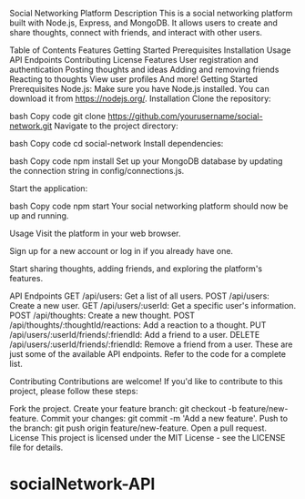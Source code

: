 Social Networking Platform
Description
This is a social networking platform built with Node.js, Express, and MongoDB. It allows users to create and share thoughts, connect with friends, and interact with other users.

Table of Contents
Features
Getting Started
Prerequisites
Installation
Usage
API Endpoints
Contributing
License
Features
User registration and authentication
Posting thoughts and ideas
Adding and removing friends
Reacting to thoughts
View user profiles
And more!
Getting Started
Prerequisites
Node.js: Make sure you have Node.js installed. You can download it from https://nodejs.org/.
Installation
Clone the repository:

bash
Copy code
git clone https://github.com/yourusername/social-network.git
Navigate to the project directory:

bash
Copy code
cd social-network
Install dependencies:

bash
Copy code
npm install
Set up your MongoDB database by updating the connection string in config/connections.js.

Start the application:

bash
Copy code
npm start
Your social networking platform should now be up and running.

Usage
Visit the platform in your web browser.

Sign up for a new account or log in if you already have one.

Start sharing thoughts, adding friends, and exploring the platform's features.

API Endpoints
GET /api/users: Get a list of all users.
POST /api/users: Create a new user.
GET /api/users/:userId: Get a specific user's information.
POST /api/thoughts: Create a new thought.
POST /api/thoughts/:thoughtId/reactions: Add a reaction to a thought.
PUT /api/users/:userId/friends/:friendId: Add a friend to a user.
DELETE /api/users/:userId/friends/:friendId: Remove a friend from a user.
These are just some of the available API endpoints. Refer to the code for a complete list.

Contributing
Contributions are welcome! If you'd like to contribute to this project, please follow these steps:

Fork the project.
Create your feature branch: git checkout -b feature/new-feature.
Commit your changes: git commit -m 'Add a new feature'.
Push to the branch: git push origin feature/new-feature.
Open a pull request.
License
This project is licensed under the MIT License - see the LICENSE file for details.

# socialNetwork-API
